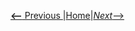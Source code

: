 [__<--__ Previous ](uncertainDatabseStats.html)|[Home](index.html)|[_Next_-->](terminalExecute.html)
